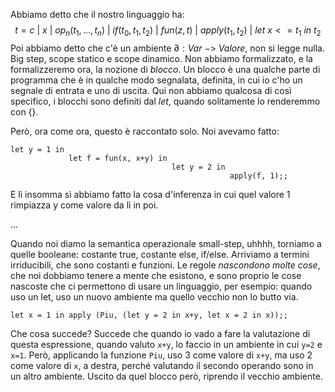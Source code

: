 Abbiamo detto che il nostro linguaggio ha:
$$ t = c\ |\ x\ |\ op_n(t_1,…,t_n)\ |\ if(t_0,t_1,t_2)\ |\ fun(z,t)\ |\ apply(t_1,t_2)\ |\ let\ x <= t_1\ in\ t_2$$
Poi abbiamo detto che c'è un ambiente $∂: Var\ ->\ Valore$, non si legge nulla. Big step, scope statico e scope dinamico. Non abbiamo formalizzato, e la formalizzeremo ora, la nozione di *blocco*. Un blocco è una qualche parte di programma che è in qualche modo segnalata, definita, in cui io c'ho un segnale di entrata e uno di uscita. Qui non abbiamo qualcosa di così specifico, i blocchi sono definiti dal $let$, quando solitamente lo renderemmo con $\{\}$.

Però, ora come ora, questo è raccontato solo. Noi avevamo fatto:

```
let y = 1 in
			 let f = fun(x, x+y) in
									let y = 2 in
												 apply(f, 1);;
```

E lì insomma sì abbiamo fatto la cosa d'inferenza in cui quel valore 1 rimpiazza y come valore da lì in poi.

...

Quando noi diamo la semantica operazionale small-step, uhhhh, torniamo a quelle booleane: costante true, costante else, if/else. Arriviamo a termini irriducibili, che sono costanti e funzioni. Le regole *nascondono molte cose*, che noi dobbiamo tenere a mente che esistono, e sono proprio le cose nascoste che ci permettono di usare un linguaggio, per esempio: quando uso un let, uso un nuovo ambiente ma quello vecchio non lo butto via.

```
let x = 1 in apply (Piu, (let y = 2 in x+y, let x = 2 in x));;
```

Che cosa succede? Succede che quando io vado a fare la valutazione di questa espressione, quando valuto `x+y`, lo faccio in un ambiente in cui `y=2` e `x=1`. Però, applicando la funzione `Piu`, uso $3$ come valore di `x+y`, ma uso $2$ come valore di `x`, a destra, perché valutando il secondo operando sono in un altro ambiente. Uscito da quel blocco però, riprendo il vecchio ambiente.